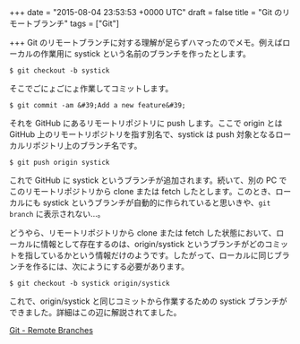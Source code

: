 
+++
date = "2015-08-04 23:53:53 +0000 UTC"
draft = false
title = "Git のリモートブランチ"
tags = ["Git"]

+++
Git のリモートブランチに対する理解が足らずハマったのでメモ。例えばローカルの作業用に systick という名前のブランチを作ったとします。

```
$ git checkout -b systick
```


そこでごにょごにょ作業してコミットします。

```
$ git commit -am &#39;Add a new feature&#39;
```


それを GitHub にあるリモートリポジトリに push します。ここで origin とは GitHub 上のリモートリポジトリを指す別名で、systick は push 対象となるローカルリポジトリ上のブランチ名です。

```
$ git push origin systick
```


これで GitHub に systick というブランチが追加されます。続いて、別の PC でこのリモートリポジトリから clone または fetch したとします。このとき、ローカルにも systick というブランチが自動的に作られていると思いきや、<code>git branch</code> に表示されない…。

どうやら、リモートリポジトリから clone または fetch した状態において、ローカルに情報として存在するのは、origin/systick というブランチがどのコミットを指しているかという情報だけのようです。したがって、ローカルに同じブランチを作るには、次にようにする必要があります。

```
$ git checkout -b systick origin/systick
```


これで、origin/systick と同じコミットから作業するための systick ブランチができました。詳細はこの辺に解説されてました。

<a href="https://git-scm.com/book/en/v2/Git-Branching-Remote-Branches">Git - Remote Branches</a>


